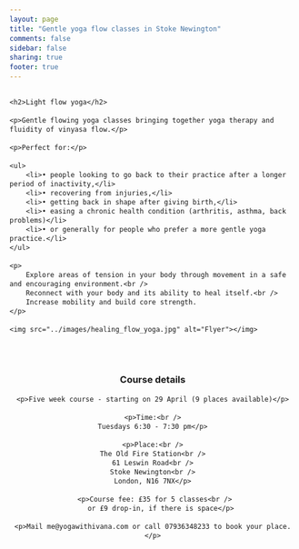 ```yaml
---
layout: page
title: "Gentle yoga flow classes in Stoke Newington"
comments: false
sidebar: false
sharing: true
footer: true
---
```


<div class="columns">

    <h2>Light flow yoga</h2>
    
    <p>Gentle flowing yoga classes bringing together yoga therapy and fluidity of vinyasa flow.</p>

    <p>Perfect for:</p>

    <ul>
        <li>• people looking to go back to their practice after a longer period of inactivity,</li>
        <li>• recovering from injuries,</li>
        <li>• getting back in shape after giving birth,</li>
        <li>• easing a chronic health condition (arthritis, asthma, back problems)</li>
        <li>• or generally for people who prefer a more gentle yoga practice.</li>
    </ul>

    <p>
        Explore areas of tension in your body through movement in a safe and encouraging environment.<br />
        Reconnect with your body and its ability to heal itself.<br />
        Increase mobility and build core strength.
    </p>

    <img src="../images/healing_flow_yoga.jpg" alt="Flyer"></img>

</div>

<div id="more_info" style="text-align: center;">
    <br /><br />
    <h3>Course details</h3>

    <p>Five week course - starting on 29 April (9 places available)</p>

    <p>Time:<br />
    Tuesdays 6:30 - 7:30 pm</p>

    <p>Place:<br />
    The Old Fire Station<br />
    61 Leswin Road<br />
    Stoke Newington<br />
    London, N16 7NX</p>
    
     <p>Course fee: £35 for 5 classes<br />
        or £9 drop-in, if there is space</p>

    <p>Mail me@yogawithivana.com or call 07936348233 to book your place.</p>
</div>